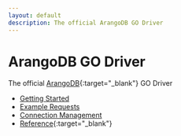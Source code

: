 ```yaml
---
layout: default
description: The official ArangoDB GO Driver
---
```


# ArangoDB GO Driver

The official [ArangoDB](https://arangodb.com){:target="_blank"} GO Driver

- [Getting Started](go-getting-started.html)
- [Example Requests](go-example-requests.html)
- [Connection Management](go-connection-management.html)
- [Reference](https://godoc.org/github.com/arangodb/go-driver){:target="_blank"}
